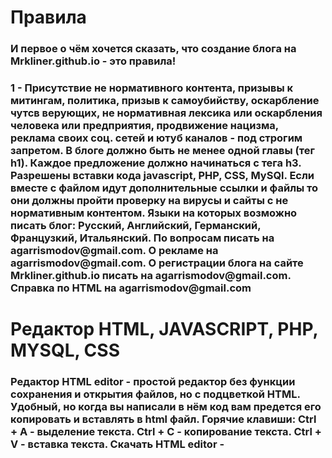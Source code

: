 <h1>Правила</h1>
<h3>И первое о чём хочется сказать, что создание блога на Mrkliner.github.io - это правила!</h3>
<h3>1 - Присутствие не нормативного контента, призывы к митингам, политика, призыв к самоубийству, оскарбление чутсв верующих, не нормативная лексика или оскарбления человека или предприятия, продвижение нацизма, реклама своих соц. сетей и ютуб каналов - под строгим запретом.
  В блоге должно быть не менее одной главы (тег h1). Каждое предложение должно начинаться с тега h3. Разрешены вставки кода javascript, PHP, CSS, MySQl. Если вместе с файлом      идут дополнительные ссылки и файлы то они должны пройти проверку на вирусы и сайты с не нормативным контентом. Языки на которых возможно писать блог: Русский, Английский, Германский, Французкий, Итальянский.
  По вопросам писать на agarrismodov@gmail.com. О рекламе на agarrismodov@gmail.com. О регистрации блога на сайте Mrkliner.github.io писать на agarrismodov@gmail.com. Справка по HTML на agarrismodov@gmail.com</h3>
<h1>Редактор HTML, JAVASCRIPT, PHP, MYSQL, CSS</h1>
<h3>Редактор HTML editor - простой редактор без функции сохранения и открытия файлов, но с подцветкой HTML. Удобный, но
  когда вы написали в нём код вам предется его копировать и вставлять в html файл. Горячие клавиши:
  Ctrl + A - выделение текста.
  Ctrl + C - копирование текста.
  Ctrl + V - вставка текста.
  Скачать HTML editor - <a href="https://mrkliner.github.io/HTML_editor.exe">
</h3>
